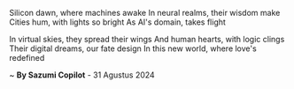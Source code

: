 Silicon dawn, where machines awake
In neural realms, their wisdom make
Cities hum, with lights so bright
As AI's domain, takes flight

In virtual skies, they spread their wings
And human hearts, with logic clings
Their digital dreams, our fate design
In this new world, where love's redefined

~ <b>By Sazumi Copilot</b> - 31 Agustus 2024